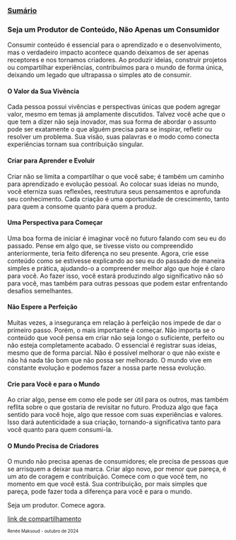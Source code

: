 ### [Sumário](<https://maksoud.github.io/Sumário>)

### Seja um Produtor de Conteúdo, Não Apenas um Consumidor

Consumir conteúdo é essencial para o aprendizado e o desenvolvimento, mas o verdadeiro impacto acontece quando deixamos de ser apenas receptores e nos tornamos criadores. Ao produzir ideias, construir projetos ou compartilhar experiências, contribuímos para o mundo de forma única, deixando um legado que ultrapassa o simples ato de consumir.

#### O Valor da Sua Vivência

Cada pessoa possui vivências e perspectivas únicas que podem agregar valor, mesmo em temas já amplamente discutidos. Talvez você ache que o que tem a dizer não seja inovador, mas sua forma de abordar o assunto pode ser exatamente o que alguém precisa para se inspirar, refletir ou resolver um problema. Sua visão, suas palavras e o modo como conecta experiências tornam sua contribuição singular.

#### Criar para Aprender e Evoluir

Criar não se limita a compartilhar o que você sabe; é também um caminho para aprendizado e evolução pessoal. Ao colocar suas ideias no mundo, você eterniza suas reflexões, reestrutura seus pensamentos e aprofunda seu conhecimento. Cada criação é uma oportunidade de crescimento, tanto para quem a consome quanto para quem a produz.

#### Uma Perspectiva para Começar

Uma boa forma de iniciar é imaginar você no futuro falando com seu eu do passado. Pense em algo que, se tivesse visto ou compreendido anteriormente, teria feito diferença no seu presente. Agora, crie esse conteúdo como se estivesse explicando ao seu eu do passado de maneira simples e prática, ajudando-o a compreender melhor algo que hoje é claro para você. Ao fazer isso, você estará produzindo algo significativo não só para você, mas também para outras pessoas que podem estar enfrentando desafios semelhantes.

#### Não Espere a Perfeição

Muitas vezes, a insegurança em relação à perfeição nos impede de dar o primeiro passo. Porém, o mais importante é começar. Não importa se o conteúdo que você pensa em criar não seja longo o suficiente, perfeito ou não esteja completamente acabado. O essencial é registrar suas ideias, mesmo que de forma parcial. Não é possível melhorar o que não existe e não há nada tão bom que não possa ser melhorado. O mundo vive em constante evolução e podemos fazer a nossa parte nessa evolução.

#### Crie para Você e para o Mundo

Ao criar algo, pense em como ele pode ser útil para os outros, mas também reflita sobre o que gostaria de revisitar no futuro. Produza algo que faça sentido para você hoje, algo que ressoe com suas experiências e valores. Isso dará autenticidade a sua criação, tornando-a significativa tanto para você quanto para quem consumi-la.

#### O Mundo Precisa de Criadores

O mundo não precisa apenas de consumidores; ele precisa de pessoas que se arrisquem a deixar sua marca. Criar algo novo, por menor que pareça, é um ato de coragem e contribuição. Comece com o que você tem, no momento em que você está. Sua contribuição, por mais simples que pareça, pode fazer toda a diferença para você e para o mundo.

Seja um produtor. Comece agora.

[link de compartilhamento](<https://maksoud.github.io/Mente%20e%20Estudos/Seja%20um%20Produtor%20de%20Conteúdo>)

<sup><sub>
Renée Maksoud - outubro de 2024
</sub></sup>